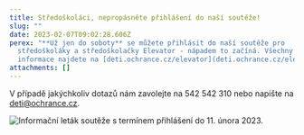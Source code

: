 ```yaml
---
title: Středoškoláci, nepropásněte přihlášení do naší soutěže!
slug: ""
date: 2023-02-07T09:02:28.606Z
perex: "**Už jen do soboty** se můžete přihlásit do naší soutěže pro
  středoškoláky a středoškolačky Elevator - nápadem to začíná. Všechny potřebné
  informace najdete na [deti.ochrance.cz/elevator](deti.ochrance.cz/elevator)."
attachments: []
---
```

V případě jakýchkoliv dotazů nám zavolejte na 542 542 310 nebo napište na deti@ochrance.cz. 

![Informační leták soutěže s termínem přihlášení do 11. února 2023.](/media/elevator-napadem_to_zacina-letak.png)